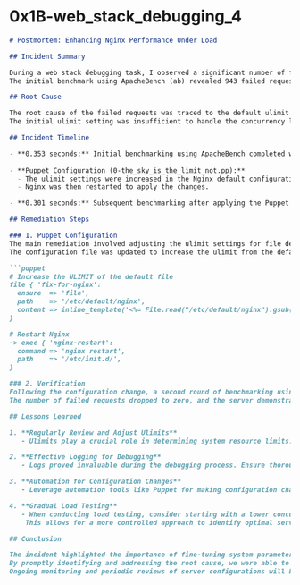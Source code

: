 # 0x1B-web_stack_debugging_4

```markdown
# Postmortem: Enhancing Nginx Performance Under Load

## Incident Summary

During a web stack debugging task, I observed a significant number of failed requests while testing the performance of our web server setup featuring Nginx under pressure.
The initial benchmark using ApacheBench (ab) revealed 943 failed requests out of 2000, prompting investigation and remediation.

## Root Cause

The root cause of the failed requests was traced to the default ulimit settings for file descriptors on the Nginx server.
The initial ulimit setting was insufficient to handle the concurrency level and load imposed during the ApacheBench test.

## Incident Timeline

- **0.353 seconds:** Initial benchmarking using ApacheBench completed with 943 failed requests.
  
- **Puppet Configuration (0-the_sky_is_the_limit_not.pp):**
  - The ulimit settings were increased in the Nginx default configuration file (`/etc/default/nginx`) to a more appropriate value (4096).
  - Nginx was then restarted to apply the changes.

- **0.301 seconds:** Subsequent benchmarking after applying the Puppet configuration resulted in zero failed requests, indicating a successful mitigation.

## Remediation Steps

### 1. Puppet Configuration
The main remediation involved adjusting the ulimit settings for file descriptors in the Nginx default configuration file using Puppet.
The configuration file was updated to increase the ulimit from the default value to 4096. Additionally, Nginx was restarted to apply the changes.

```puppet
# Increase the ULIMIT of the default file
file { 'fix-for-nginx':
  ensure  => 'file',
  path    => '/etc/default/nginx',
  content => inline_template('<%= File.read("/etc/default/nginx").gsub(/15/, "4096") %>'),
}

# Restart Nginx
-> exec { 'nginx-restart':
  command => 'nginx restart',
  path    => '/etc/init.d/',
}

### 2. Verification
Following the configuration change, a second round of benchmarking using ApacheBench showed a substantial improvement.
The number of failed requests dropped to zero, and the server demonstrated increased performance, handling the load more efficiently.

## Lessons Learned

1. **Regularly Review and Adjust Ulimits**
   - Ulimits play a crucial role in determining system resource limits.Regularly review and adjust ulimit settings based on the expected load and concurrency levels.

2. **Effective Logging for Debugging**
   - Logs proved invaluable during the debugging process. Ensure thorough logging, especially during performance testing, to quickly identify and address issues.

3. **Automation for Configuration Changes**
   - Leverage automation tools like Puppet for making configuration changes. This ensures consistency and reduces the risk of human error.

4. **Gradual Load Testing**
   - When conducting load testing, consider starting with a lower concurrency level and gradually increasing it.
    This allows for a more controlled approach to identify optimal server configurations.

## Conclusion

The incident highlighted the importance of fine-tuning system parameters, such as ulimit settings, to ensure the web server can handle varying levels of traffic effectively.
By promptly identifying and addressing the root cause, we were able to optimize the Nginx server and improve its performance under pressure.
Ongoing monitoring and periodic reviews of server configurations will be essential to maintaining optimal performance as traffic patterns evolve.
```
